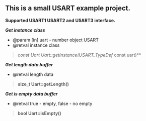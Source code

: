 This is a small USART example project.
---
**Supported USART1 USART2 and USART3 interface.**

***Get instance class***
* @param [in] uart - number object USART
* @retval instance class
>**const Uart* Uart::getInstance(USART_TypeDef* const uart)**



***Get length data buffer***
* @retval length data
>**size_t Uart::getLength()**



***Get is empty data buffer***
* @retval true - empty, false - no empty
>**bool Uart::isEmpty()**

